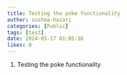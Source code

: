 ```yaml
---
title: Testing the poke functionality
author: sushma-hazari
categories: [Public]
tags: [test]
date: 2024-05-17 01:05:16 
likes: 0
---
```


1. Testing the poke functionality